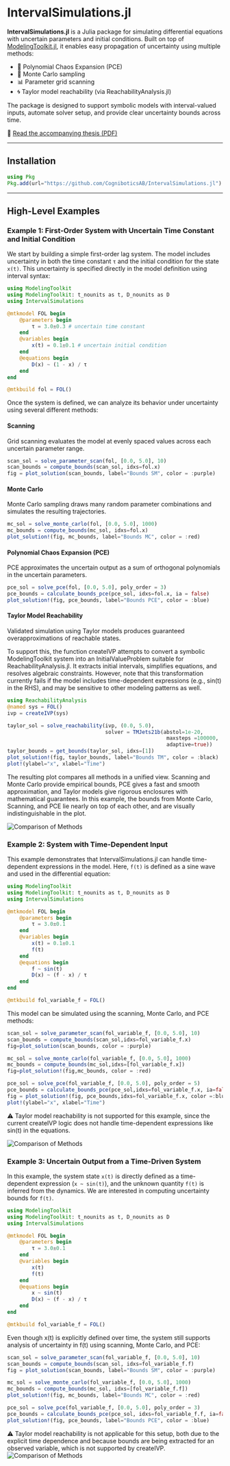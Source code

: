 # IntervalSimulations.jl

**IntervalSimulations.jl** is a Julia package for simulating differential equations with uncertain parameters and initial conditions. Built on top of [ModelingToolkit.jl](https://mtk.sciml.ai/), it enables easy propagation of uncertainty using multiple methods:

* 🧮 Polynomial Chaos Expansion (PCE)
* 🎲 Monte Carlo sampling
* 📊 Parameter grid scanning
* 🌀 Taylor model reachability (via ReachabilityAnalysis.jl)

The package is designed to support symbolic models with interval-valued inputs, automate solver setup, and provide clear uncertainty bounds across time.

📄 [Read the accompanying thesis (PDF)](thesis.pdf)

---

## Installation

```julia
using Pkg
Pkg.add(url="https://github.com/CogniboticsAB/IntervalSimulations.jl")
```

---

## High-Level Examples

### Example 1: First-Order System with Uncertain Time Constant and Initial Condition

We start by building a simple first-order lag system. The model includes uncertainty in both the time constant `τ` and the initial condition for the state `x(t)`. This uncertainty is specified directly in the model definition using interval syntax:

```julia
using ModelingToolkit
using ModelingToolkit: t_nounits as t, D_nounits as D
using IntervalSimulations

@mtkmodel FOL begin
    @parameters begin
        τ = 3.0±0.3 # uncertain time constant
    end
    @variables begin
        x(t) = 0.1±0.1 # uncertain initial condition
    end
    @equations begin
        D(x) ~ (1 - x) / τ
    end
end

@mtkbuild fol = FOL()
```

Once the system is defined, we can analyze its behavior under uncertainty using several different methods:

#### Scanning

Grid scanning evaluates the model at evenly spaced values across each uncertain parameter range.

```julia
scan_sol = solve_parameter_scan(fol, [0.0, 5.0], 10)
scan_bounds = compute_bounds(scan_sol, idxs=fol.x)
fig = plot_solution(scan_bounds, label="Bounds SM", color = :purple)
```

#### Monte Carlo

Monte Carlo sampling draws many random parameter combinations and simulates the resulting trajectories.

```julia
mc_sol = solve_monte_carlo(fol, [0.0, 5.0], 1000)
mc_bounds = compute_bounds(mc_sol, idxs=fol.x)
plot_solution!(fig, mc_bounds, label="Bounds MC", color = :red)
```

#### Polynomial Chaos Expansion (PCE)

PCE approximates the uncertain output as a sum of orthogonal polynomials in the uncertain parameters.

```julia
pce_sol = solve_pce(fol, [0.0, 5.0], poly_order = 3)
pce_bounds = calculate_bounds_pce(pce_sol, idxs=fol.x, ia = false)
plot_solution!(fig, pce_bounds, label="Bounds PCE", color = :blue)
```

#### Taylor Model Reachability

Validated simulation using Taylor models produces guaranteed overapproximations of reachable states.

To support this, the function createIVP attempts to convert a symbolic ModelingToolkit system into an InitialValueProblem suitable for ReachabilityAnalysis.jl. It extracts initial intervals, simplifies equations, and resolves algebraic constraints. However, note that this transformation currently fails if the model includes time-dependent expressions (e.g., sin(t) in the RHS), and may be sensitive to other modeling patterns as well.

```julia
using ReachabilityAnalysis
@named sys = FOL()
ivp = createIVP(sys)

taylor_sol = solve_reachability(ivp, (0.0, 5.0), 
                                solver = TMJets21b(abstol=1e-20, 
                                                    maxsteps =100000,
                                                    adaptive=true))
taylor_bounds = get_bounds(taylor_sol, idxs=[1])
plot_solution!(fig, taylor_bounds, label="Bounds TM", color = :black)
plot!(ylabel="x", xlabel="Time")
```

The resulting plot compares all methods in a unified view. Scanning and Monte Carlo provide empirical bounds, PCE gives a fast and smooth approximation, and Taylor models give rigorous enclosures with mathematical guarantees. In this example, the bounds from Monte Carlo, Scanning, and PCE lie nearly on top of each other, and are visually indistinguishable in the plot.

![Comparison of Methods](fig/plot.svg)


### Example 2: System with Time-Dependent Input

This example demonstrates that IntervalSimulations.jl can handle time-dependent expressions in the model. Here, `f(t)` is defined as a sine wave and used in the differential equation:

```julia
using ModelingToolkit
using ModelingToolkit: t_nounits as t, D_nounits as D
using IntervalSimulations

@mtkmodel FOL begin
    @parameters begin
        τ = 3.0±0.1
    end
    @variables begin
        x(t) = 0.1±0.1
        f(t)
    end
    @equations begin
        f ~ sin(t)
        D(x) ~ (f - x) / τ
    end
end

@mtkbuild fol_variable_f = FOL()

```
This model can be simulated using the scanning, Monte Carlo, and PCE methods:

```julia
scan_sol = solve_parameter_scan(fol_variable_f, [0.0, 5.0], 10)
scan_bounds = compute_bounds(scan_sol,idxs=fol_variable_f.x)
fig=plot_solution(scan_bounds, color = :purple)

mc_sol = solve_monte_carlo(fol_variable_f, [0.0, 5.0], 1000)
mc_bounds = compute_bounds(mc_sol,idxs=[fol_variable_f.x])
fig=plot_solution!(fig,mc_bounds, color = :red)

pce_sol = solve_pce(fol_variable_f, [0.0, 5.0], poly_order = 5)
pce_bounds = calculate_bounds_pce(pce_sol,idxs=fol_variable_f.x, ia=false)
fig = plot_solution!(fig, pce_bounds,idxs=fol_variable_f.x, color =:blue)
plot!(ylabel="x", xlabel="Time")
```
⚠️ Taylor model reachability is not supported for this example, since the current createIVP logic does not handle time-dependent expressions like sin(t) in the equations.

![Comparison of Methods](fig/plot2.svg)

### Example 3: Uncertain Output from a Time-Driven System

In this example, the system state `x(t)` is directly defined as a time-dependent expression (`x ~ sin(t)`), and the unknown quantity `f(t)` is inferred from the dynamics. We are interested in computing uncertainty bounds for `f(t)`.

```julia
using ModelingToolkit
using ModelingToolkit: t_nounits as t, D_nounits as D
using IntervalSimulations

@mtkmodel FOL begin
    @parameters begin
        τ = 3.0±0.1
    end
    @variables begin
        x(t)
        f(t)
    end
    @equations begin
        x ~ sin(t)
        D(x) ~ (f - x) / τ
    end
end

@mtkbuild fol_variable_f = FOL()
```
Even though x(t) is explicitly defined over time, the system still supports analysis of uncertainty in f(t) using scanning, Monte Carlo, and PCE:
```julia
scan_sol = solve_parameter_scan(fol_variable_f, [0.0, 5.0], 10)
scan_bounds = compute_bounds(scan_sol, idxs=fol_variable_f.f)
fig = plot_solution(scan_bounds, label="Bounds SM", color = :purple)

mc_sol = solve_monte_carlo(fol_variable_f, [0.0, 5.0], 1000)
mc_bounds = compute_bounds(mc_sol, idxs=[fol_variable_f.f])
plot_solution!(fig, mc_bounds, label="Bounds MC", color = :red)

pce_sol = solve_pce(fol_variable_f, [0.0, 5.0], poly_order = 3)
pce_bounds = calculate_bounds_pce(pce_sol, idxs=fol_variable_f.f, ia=false)
plot_solution!(fig, pce_bounds, label="Bounds PCE", color = :blue)
```
⚠️ Taylor model reachability is not applicable for this setup, both due to the explicit time dependence and because bounds are being extracted for an observed variable, which is not supported by createIVP.
![Comparison of Methods](fig/plot3.svg)
